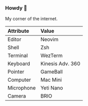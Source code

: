 ### Howdy :wave:

My corner of the internet.

| Attribute  | Value            |
|:---        |:---              |
| Editor     | Neovim           |
| Shell      | Zsh              |
| Terminal   | WezTerm          |
| Keyboard   | Kinesis Adv. 360 |
| Pointer    | GameBall         |
| Computer   | Mac Mini         |
| Microphone | Yeti Nano        |
| Camera     | BRIO             |

<!--
**jcormir/jcormir** is a ✨ _special_ ✨ repository because its `README.md` (this file) appears on your GitHub profile.

Here are some ideas to get you started:

- 🔭 I’m currently working on ...
- 🌱 I’m currently learning ...
- 👯 I’m looking to collaborate on ...
- 🤔 I’m looking for help with ...
- 💬 Ask me about ...
- 😄 Pronouns: ...
- 📫 How to reach me: ...
- ⚡ Fun fact: ...
-->
